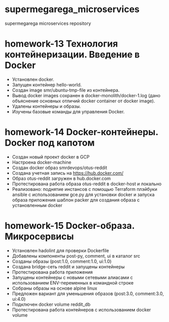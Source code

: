 # supermegarega_microservices
supermegarega microservices repository

# homework-13 Технология контейнеризации. Введение в Docker

- Установлен docker.
- Запущен контейнер hello-world.
- Создан image smr/ubuntu-tmp-file из контейнера.
- Вывод docker images сохранен в docker-monolith/docker-1.log (дано объяснение основных отличий docker container от docker image).
- Удалены контейнеры и образы.
- Изучены базовые команды для управления Docker.

# homework-14 Docker-контейнеры. Docker под капотом

- Создан новый проект docker в GCP
- Настроена docker-machine
- Создан docker образ smrdevops/otus-reddit
- Создана учетная запись на https://hub.docker.com/ 
- Образ otus-reddit загружен в hub.docker.com
- Протестирована работа образа otus-reddit в docker-host и локально
- Реализовано:
    поднятие инстансов с помощью Terraform
    плэйбуки ansible с использованием gce.py для установки docker и запуска образа приложения
    шаблон packer для создания образа с установленным docker

# homework-15 Docker-образа. Микросервисы

- Установлен hadolint для проверки Dockerfile
- Добавлены компоненты post-py, comment, ui в каталог src
- Созданы образы (post:1.0, comment:1.0, ui:1.0)
- Создана bridge-сеть reddit и запущены контейнеры
- Протестирована работа приложения
- Запущены контейнеры с новыми сетевыми алиасами с использованием ENV-переменных в командной строке
- Собраны образы на основе alpine linux
- Предложен вариант для уменьшения образов (post:3.0, comment:3.0, ui:4.0)
- Подключен docker volume reddit_db
- Протестирована работа контейнеров с использованием docker volume
